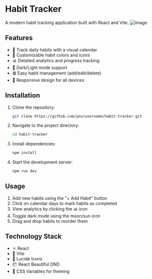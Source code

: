# Habit Tracker

A modern habit tracking application built with React and Vite.
![image](https://github.com/user-attachments/assets/970b5074-0b31-4279-a4f3-2f765fc78733)



## Features

- 📅 Track daily habits with a visual calendar
- 🎨 Customizable habit colors and icons
- 📊 Detailed analytics and progress tracking
- 🌙 Dark/Light mode support
- 🗑️ Easy habit management (add/edit/delete)
- 📱 Responsive design for all devices

## Installation

1. Clone the repository:
   ```bash
   git clone https://github.com/yourusername/habit-tracker.git
   ```
2. Navigate to the project directory:
   ```bash
   cd habit-tracker
   ```
3. Install dependencies:
   ```bash
   npm install
   ```
4. Start the development server:
   ```bash
   npm run dev
   ```

## Usage

1. Add new habits using the "+ Add Habit" button
2. Click on calendar days to mark habits as completed
3. View analytics by clicking the 📊 icon
4. Toggle dark mode using the moon/sun icon
5. Drag and drop habits to reorder them

## Technology Stack

- ⚛️ React
- 🚀 Vite
- 🎨 Lucide Icons
- 📦 React Beautiful DND
- 🎨 CSS Variables for theming


